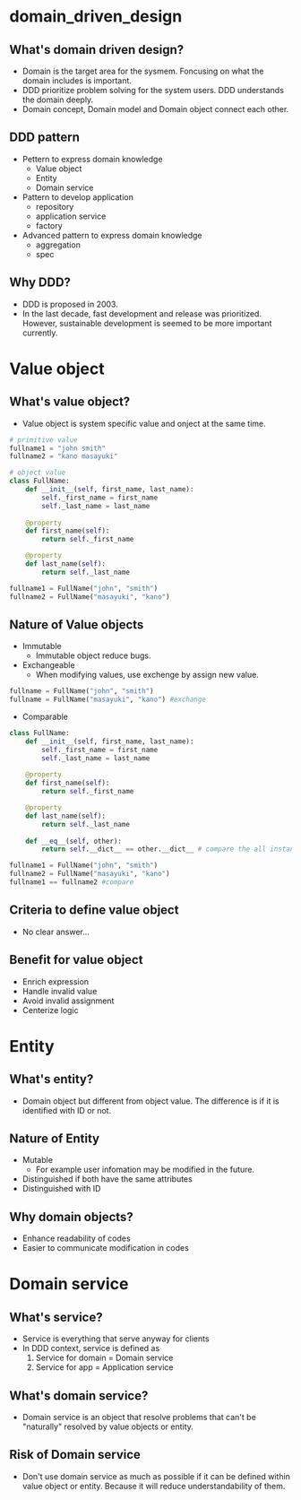# domain_driven_design

## What's domain driven design?
- Domain is the target area for the sysmem. Foncusing on what the domain includes is important.
- DDD prioritize problem solving for the system users. DDD understands the domain deeply.
- Domain concept, Domain model and Domain object connect each other.

## DDD pattern
- Pettern to express domain knowledge
    - Value object
    - Entity
    - Domain service
- Pattern to develop application
    - repository
    - application service
    - factory
- Advanced pattern to express domain knowledge
    - aggregation
    - spec

## Why DDD?
- DDD is proposed in 2003.
- In the last decade, fast development and release was prioritized. However, sustainable development is seemed to be more important currently.

# Value object
## What's value object?
- Value object is system specific value and onject at the same time.

```python
# primitive value
fullname1 = "john smith"
fullname2 = "kano masayuki"

# object value
class FullName:
    def __init__(self, first_name, last_name):
        self._first_name = first_name
        self._last_name = last_name
    
    @property
    def first_name(self):
        return self._first_name

    @property
    def last_name(self):
        return self._last_name

fullname1 = FullName("john", "smith")
fullname2 = FullName("masayuki", "kano")
```
## Nature of Value objects
- Immutable
    - Immutable object reduce bugs.
- Exchangeable
    - When modifying values, use exchenge by assign new value.

```python
fullname = FullName("john", "smith")
fullname = FullName("masayuki", "kano") #exchange
```
- Comparable
```python
class FullName:
    def __init__(self, first_name, last_name):
        self._first_name = first_name
        self._last_name = last_name
    
    @property
    def first_name(self):
        return self._first_name

    @property
    def last_name(self):
        return self._last_name
    
    def __eq__(self, other):
        return self.__dict__ == other.__dict__ # compare the all instance variables    

fullname1 = FullName("john", "smith")
fullname2 = FullName("masayuki", "kano")
fullname1 == fullname2 #compare
```
## Criteria to define value object
- No clear answer...

## Benefit for value object
- Enrich expression
- Handle invalid value
- Avoid invalid assignment
- Centerize logic

# Entity
## What's entity?
- Domain object but different from object value. The difference is if it is identified with ID or not.

## Nature of Entity
- Mutable
    - For example user infomation may be modified in the future.
- Distinguished if both have the same attributes
- Distinguished with ID

## Why domain objects?
- Enhance readability of codes
- Easier to communicate modification in codes

# Domain service
## What's service?
- Service is everything that serve anyway for clients
- In DDD context, service is defined as 
    1. Service for domain = Domain service
    2. Service for app = Application service

## What's domain service?
- Domain service is an object that resolve problems that can't be "naturally" resolved by value objects or entity.

## Risk of Domain service
- Don't use domain service as much as possible if it can be defined within value object or entity. Because it will reduce understandability of them.

